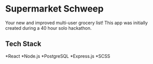 # Supermarket Schweep

Your new and improved multi-user grocery list!
This app was initially created during a 40 hour solo hackathon.

## Tech Stack

*React
*Node.js
*PostgreSQL
*Express.js
*SCSS
